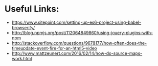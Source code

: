 # Useful Links:
* https://www.sitepoint.com/setting-up-es6-project-using-babel-browserify/
* http://blog.npmjs.org/post/112064849860/using-jquery-plugins-with-npm
* http://stackoverflow.com/questions/9678177/how-often-does-the-timeupdate-event-fire-for-an-html5-video
* http://www.mattzeunert.com/2016/02/14/how-do-source-maps-work.html